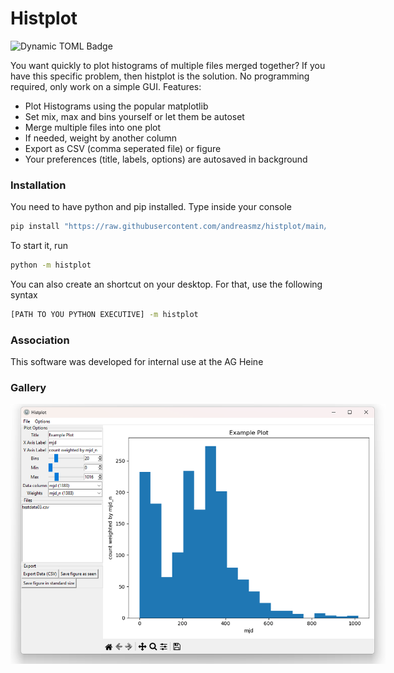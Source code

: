 # Histplot

![Dynamic TOML Badge](https://img.shields.io/badge/dynamic/toml?url=https%3A%2F%2Fraw.githubusercontent.com%2Fandreasmz%2Fhistplot%2Fmain%2Fpyproject.toml&query=%24.project.version&label=Python&style=flat&logo=Python)


You want quickly to plot histograms of multiple files merged together? If you have this specific problem, then histplot is the solution. No programming required, only work on a simple GUI.
Features:
- Plot Histograms using the popular matplotlib
- Set mix, max and bins yourself or let them be autoset
- Merge multiple files into one plot
- If needed, weight by another column
- Export as CSV (comma seperated file) or figure
- Your preferences (title, labels, options) are autosaved in background

### Installation
You need to have python and pip installed. Type inside your console
```bash
pip install "https://raw.githubusercontent.com/andreasmz/histplot/main/dist/histplot-1.0.0-py3-none-any.whl"
```
To start it, run
```bash
python -m histplot
```
You can also create an shortcut on your desktop. For that, use the following syntax
```bash
[PATH TO YOU PYTHON EXECUTIVE] -m histplot
```


### Association

This software was developed for internal use at the AG Heine

### Gallery

<p align="center">
    <img src="demo/histplot_screenshot01.png" style="max-width: 600px;">
</p> 
